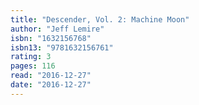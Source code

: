 ```yaml
---
title: "Descender, Vol. 2: Machine Moon"
author: "Jeff Lemire"
isbn: "1632156768"
isbn13: "9781632156761"
rating: 3
pages: 116
read: "2016-12-27"
date: "2016-12-27"
---
```


